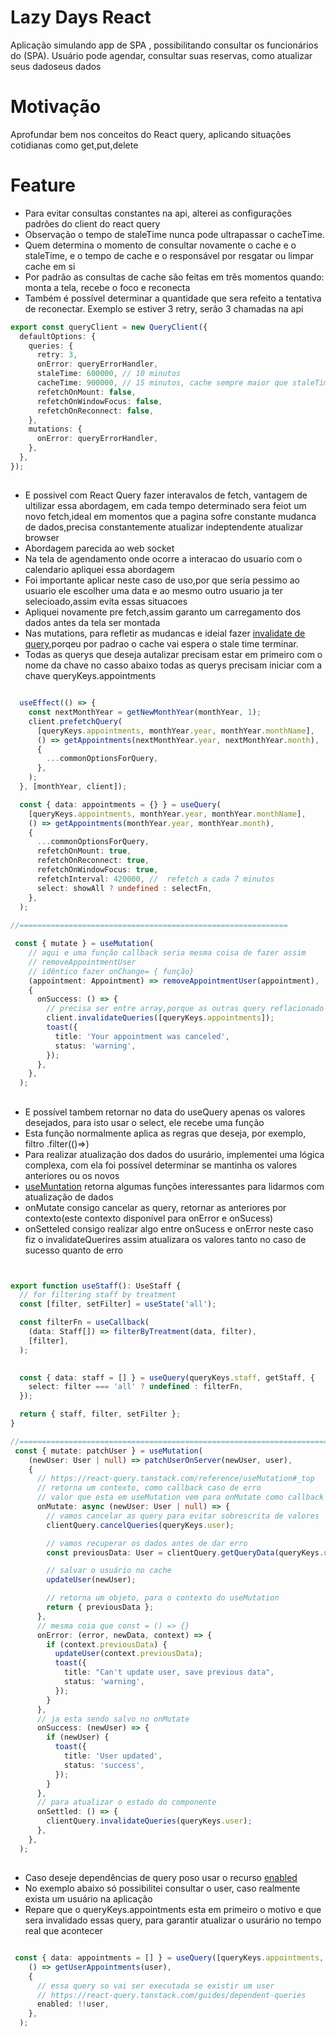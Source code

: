 # Lazy Days React
Aplicação simulando app de SPA , possibilitando consultar os funcionários do (SPA). Usuário pode agendar, consultar suas reservas, como atualizar seus dadoseus dados

# Motivação
Aprofundar bem nos conceitos do React query, aplicando situações cotidianas como get,put,delete

# Feature
- Para   evitar consultas constantes na api, alterei as configurações padrões do client do react query
- Observação o tempo de staleTime nunca pode ultrapassar o cacheTime. 
- Quem determina o momento de consultar novamente o cache e o staleTime, e o tempo de cache e o responsável por resgatar ou limpar cache em si
- Por padrão as consultas de cache são feitas em três momentos quando: monta a tela, recebe o foco e reconecta
- Também é  possível determinar a quantidade que sera refeito a tentativa de reconectar. Exemplo se estiver 3 retry, serão 3 chamadas na api



``` typescript
export const queryClient = new QueryClient({
  defaultOptions: {
    queries: {
      retry: 3,
      onError: queryErrorHandler,
      staleTime: 600000, // 10 minutos
      cacheTime: 900000, // 15 minutos, cache sempre maior que staleTime
      refetchOnMount: false,
      refetchOnWindowFocus: false,
      refetchOnReconnect: false,
    },
    mutations: {
      onError: queryErrorHandler,
    },
  },
});


```

##

- E possivel com React Query fazer interavalos de fetch, vantagem de ultilizar essa abordagem, em cada tempo determinado sera feiot um novo fetch,ideal em momentos que a pagina sofre constante mudanca de dados,precisa constantemente atualizar indeptendente atualizar browser
- Abordagem parecida ao web socket
- Na tela de agendamento onde ocorre a interacao do usuario com o calendario apliquei essa abordagem
- Foi importante aplicar neste caso de uso,por que seria pessimo ao usuario ele escolher uma data e ao mesmo outro usuario ja ter selecioado,assim evita essas situacoes 
- Apliquei novamente  pre fetch,assim garanto um carregamento dos dados antes da tela ser montada
- Nas mutations, para refletir as mudancas e ideial  fazer [invalidate de query](https://react-query.tanstack.com/guides/query-invalidation),porqeu por padrao o cache vai espera o stale time terminar.
- Todas as querys que deseja autalizar precisam estar em primeiro com o nome da chave no casso abaixo todas as querys precisam iniciar com a chave queryKeys.appointments

``` typescript

  useEffect(() => {
    const nextMonthYear = getNewMonthYear(monthYear, 1);
    client.prefetchQuery(
      [queryKeys.appointments, monthYear.year, monthYear.monthName],
      () => getAppointments(nextMonthYear.year, nextMonthYear.month),
      {
        ...commonOptionsForQuery,
      },
    );
  }, [monthYear, client]);

  const { data: appointments = {} } = useQuery(
    [queryKeys.appointments, monthYear.year, monthYear.monthName],
    () => getAppointments(monthYear.year, monthYear.month),
    {
      ...commonOptionsForQuery,
      refetchOnMount: true,
      refetchOnReconnect: true,
      refetchOnWindowFocus: true,
      refetchInterval: 420000, //  refetch a cada 7 minutos
      select: showAll ? undefined : selectFn,
    },
  );
  
//============================================================

 const { mutate } = useMutation(
    // aqui e uma função callback seria mesma coisa de fazer assim
    // removeAppointmentUser
    // idêntico fazer onChange= { função}
    (appointment: Appointment) => removeAppointmentUser(appointment),
    {
      onSuccess: () => {
        // precisa ser entre array,porque as outras query reflacionado a ela e em array
        client.invalidateQueries([queryKeys.appointments]);
        toast({
          title: 'Your appointment was canceled',
          status: 'warning',
        });
      },
    },
  );


```
##
- E possível tambem retornar no data do useQuery apenas os valores desejados, para isto usar o select, ele recebe uma função
- Esta função normalmente aplica as regras que deseja, por exemplo, filtro .filter(()=>)
- Para realizar atualização dos dados do usurário, implementei uma lógica complexa, com ela foi possível determinar se mantinha os valores anteriores ou os novos
- [useMuntation](https://react-query.tanstack.com/reference/useMutation#_top) retorna algumas funções interessantes para lidarmos com atualização de dados
- onMutate consigo cancelar as query, retornar as anteriores por contexto(este contexto disponível para onError e onSucess)
- onSetteled consigo realizar algo entre onSucess e onError neste caso fiz o invalidateQuerires assim atualizara os valores tanto no caso de sucesso quanto de erro




``` typescript


export function useStaff(): UseStaff {
  // for filtering staff by treatment
  const [filter, setFilter] = useState('all');

  const filterFn = useCallback(
    (data: Staff[]) => filterByTreatment(data, filter),
    [filter],
  );

 
  const { data: staff = [] } = useQuery(queryKeys.staff, getStaff, {
    select: filter === 'all' ? undefined : filterFn,
  });

  return { staff, filter, setFilter };
}

//==========================================================================
 const { mutate: patchUser } = useMutation(
    (newUser: User | null) => patchUserOnServer(newUser, user),
    {
      // https://react-query.tanstack.com/reference/useMutation#_top
      // retorna um contexto, como callback caso de erro
      // valor que esta em useMutation vem para onMutate como callback
      onMutate: async (newUser: User | null) => {
        // vamos cancelar as query para evitar sobrescrita de valores
        clientQuery.cancelQueries(queryKeys.user);

        // vamos recuperar os dados antes de dar erro
        const previousData: User = clientQuery.getQueryData(queryKeys.user);

        // salvar o usuário no cache
        updateUser(newUser);

        // retorna um objeto, para o contexto do useMutation
        return { previousData };
      },
      // mesma coia que const = () => {}
      onError: (error, newData, context) => {
        if (context.previousData) {
          updateUser(context.previousData);
          toast({
            title: "Can't update user, save previous data",
            status: 'warning',
          });
        }
      },
      // ja esta sendo salvo no onMutate
      onSuccess: (newUser) => {
        if (newUser) {
          toast({
            title: 'User updated',
            status: 'success',
          });
        }
      },
      // para atualizar o estado do componente
      onSettled: () => {
        clientQuery.invalidateQueries(queryKeys.user);
      },
    },
  );

```
##

- Caso deseje dependências de query poso usar o recurso [enabled](https://react-query.tanstack.com/guides/dependent-queries)
- No exemplo abaixo só possibilitei consultar o user, caso realmente exista um usuário na aplicação 
- Repare que o queryKeys.appointments esta em primeiro o motivo e que sera invalidado essas query, para garantir atualizar o usurário no tempo real que acontecer


``` typescript

 const { data: appointments = [] } = useQuery([queryKeys.appointments, queryKeys.userAppointments, queryKeys.user],
    () => getUserAppointments(user),
    {
      // essa query so vai ser executada se existir um user
      // https://react-query.tanstack.com/guides/dependent-queries
      enabled: !!user,
    },
  );


```







